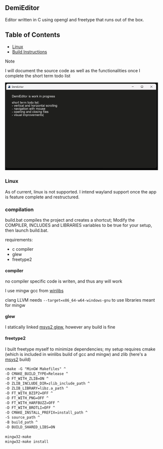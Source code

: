 ## DemiEditor

Editor written in C using opengl and freetype that runs out of the box.

## Table of Contents

- [Linux](#linux)
- [Build Instructions](#compilation)

> [!NOTE]
> I will document the source code as well as the functionalities once I complete the short term todo list

![Demi](screenshot.png)

### Linux

As of current, linux is not supported. I intend wayland support once the app is feature complete and restructured.

### compilation

build.bat compiles the project and creates a shortcut; Modify the COMPILER, INCLUDES and LIBRARIES variables to be true for your setup, then launch build.bat.

requirements:

- c compiler
- glew
- freetype2

#### compiler

no compiler specific code is writen, and thus any will work

I use mingw gcc from [winlibs](https://winlibs.com/)

clang LLVM needs `--target=x86_64-w64-windows-gnu` to use libraries meant for mingw

#### glew

I statically linked [msys2 glew](https://packages.msys2.org/packages/mingw-w64-x86_64-glew), however any build is fine

#### freetype2

I built freetype myself to minimize dependencies; my setup requires cmake (which is included in winlibs build of gcc and mingw) and zlib (here's a [msys2](https://packages.msys2.org/packages/mingw-w64-x86_64-zlib) build)

```
cmake -G "MinGW Makefiles" ^
-D CMAKE_BUILD_TYPE=Release ^
-D FT_WITH_ZLIB=ON ^
-D ZLIB_INCLUDE_DIR=zlib_include_path ^
-D ZLIB_LIBRARY=libz.a_path ^
-D FT_WITH_BZIP2=OFF ^
-D FT_WITH_PNG=OFF ^
-D FT_WITH_HARFBUZZ=OFF ^
-D FT_WITH_BROTLI=OFF ^
-D CMAKE_INSTALL_PREFIX=install_path ^
-S source_path ^
-B build_path ^
-D BUILD_SHARED_LIBS=ON

mingw32-make
mingw32-make install
```